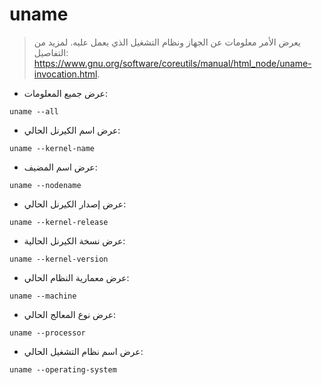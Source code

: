 # uname

> يعرض الأمر معلومات عن الجهاز ونظام التشغيل الذي يعمل عليه.
> لمزيد من التفاصيل: <https://www.gnu.org/software/coreutils/manual/html_node/uname-invocation.html>.

- عرض جميع المعلومات:

`uname --all`

- عرض اسم الكيرنل الحالي:

`uname --kernel-name`

- عرض اسم المضيف:

`uname --nodename`

- عرض إصدار الكيرنل الحالي:

`uname --kernel-release`

- عرض نسخة الكيرنل الحالية:

`uname --kernel-version`

- عرض معمارية النظام الحالي:

`uname --machine`

- عرض نوع المعالج الحالي:

`uname --processor`

- عرض اسم نظام التشغيل الحالي:

`uname --operating-system`
